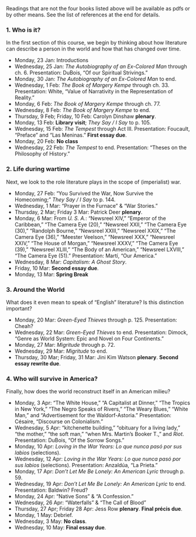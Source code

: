 Readings that are not the four books listed above will be available as pdfs
or by other means. See the list of references at the end for details.

### 1. Who is it?

In the first section of this course, we begin by thinking about how literature
can describe a person in the world and how that has changed over time.

* Monday, 23 Jan: Introductions
* Wednesday, 25 Jan: _The Autobiography of an Ex-Colored Man_ through ch. 6. Presentation: DuBois, “Of our Spiritual Strivings.”
* Monday, 30 Jan: _The Autobiography of an Ex-Colored Man_ to end. 
* Wednesday, 1 Feb: _The Book of Margery Kempe_ through ch. 33. Presentation: White, “Value of Narrativity in the Representation of Reality.”
* Monday, 6 Feb: _The Book of Margery Kempe_ through ch. 77. 
* Wednesday, 8 Feb: _The Book of Margery Kempe_ to end.
* Thursday, 9 Feb; Friday, 10 Feb: Carolyn Dinshaw **plenary**.
* Monday, 13 Feb: **Library visit**; _They Say / I Say_ to p. 105.
* Wednesday, 15 Feb: _The Tempest_ through Act III. Presentation: Foucault, “Preface” and “Las Meninas.” **First essay due**.
* Monday, 20 Feb: **No class**
* Wednesday, 22 Feb: _The Tempest_ to end. Presentation: “Theses on the Philosophy of History.”

### 2. Life during wartime

Next, we look to the role literature plays in the scope of (imperialist) war.

* Monday, 27 Feb: “You Survived the War, Now Survive the Homecoming;” _They Say / I Say_ to p. 144.
* Wednesday, 1 Mar: “Prayer in the Furnace” & “War Stories.”
* Thursday, 2 Mar; Friday 3 Mar: Patrick Deer **plenary**.
* Monday, 6 Mar: From *U. S. A.*: “Newsreel XIV,” “Emperor of the Caribbean,” “The Camera Eye (20),” “Newsreel XXII,” “The Camera Eye (30),” “Randolph Bourne,” “Newsreel XXIII,” “Newsreel XXIX,” “The Camera Eye (36),” “Meester Veelson,” “Newsreel XXX,” “Newsreel XXIV,” “The House of Morgan,” “Newsreel XXXV,” “The Camera Eye (39),” “Newsreel XLIII,” “The Body of an American,” “Newsreel LXVIII,” “The Camera Eye (51).” Presentation: Martí, “Our America.”
* Wednesday, 8 Mar: _Capitalism: A Ghost Story_.
* Friday, 10 Mar: **Second essay due**.
* Monday, 13 Mar: **Spring Break**

### 3. Around the World

What does it even mean to speak of “English” literature? Is this distinction important?

* Monday, 20 Mar: _Green-Eyed Thieves_ through p. 125. Presentation: Cheah?
* Wednesday, 22 Mar: _Green-Eyed Thieves_ to end. Presentation: Dimock, “Genre as World System: Epic and Novel on Four Continents.”
* Monday, 27 Mar: _Migritude_ through p. 72. 
* Wednesday, 29 Mar: _Migritude_ to end.
* Thursday, 30 Mar; Friday, 31 Mar: Jini Kim Watson **plenary**. **Second essay rewrite due**.

### 4. Who will survive in America?

Finally, how does the world reconstruct itself in an American milieu?

* Monday, 3 Apr: “The White House,” “A Capitalist at Dinner,” “The Tropics in New York,” “The Negro Speaks of Rivers,” “The Weary Blues,” “White Man,” and “Advertisement for the Waldorf-Astoria.” Presentation: Césaire, “Discourse on Colonialism.”
* Wednesday, 5 Apr: “kitchenette building,” “obituary for a living lady,” “the mother,” “the soft man,” “when Mrs. Martin’s Booker T.,” and _Riot_. Presentation: DuBois, “Of the Sorrow Songs.”
* Monday, 10 Apr: *Loving in the War Years: Lo que nunca pasó por sus labios*  (selections).
* Wednesday, 12 Apr: *Loving in the War Years: Lo que nunca pasó por sus labios*  (selections). Presentation: Anzaldúa, “La Prieta.”
* Monday, 17 Apr: *Don’t Let Me Be Lonely: An American Lyric* through p. 59.
* Wednesday, 19 Apr: *Don’t Let Me Be Lonely: An American Lyric* to end. Presentation: Baldwin? Freud?
* Monday, 24 Apr: “Native Sons” & “A Confession.”
* Wednesday, 26 Apr: “Waterfalls” & “The Call of Blood”
* Thursday, 27 Apr; Friday 28 Apr: Jess Row **plenary**. **Final précis due**.
* Monday, 1 May: Debrief.
* Wednesday, 3 May: **No class**.
* Wednesday, 10 May: **Final essay due**.

